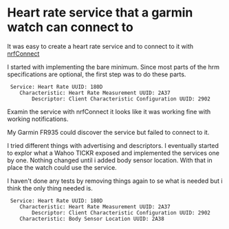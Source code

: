 # Heart rate service that a garmin watch can connect to

It was easy to create a heart rate service and to connect to it with [nrfConnect](https://apps.apple.com/se/app/nrf-connect/id1054362403)

I started with implementing the bare minimum. 
Since most parts of the hrm specifications are optional, the first step was to do these parts.

```
 Service: Heart Rate UUID: 180D
    Characteristic: Heart Rate Measurement UUID: 2A37
        Descriptor: Client Characteristic Configuration UUID: 2902
```

Examin the service with nrfConnect it looks like it was working fine with working notifications.

My Garmin FR935 could discover the service but failed to connect to it.

I tried different things with advertising and descriptors.
I eventually started to explor what a Wahoo TICKR exposed and implemented the services one by one.
Nothing changed until i added body sensor location. With that in place the watch could use the service.

I haven't done any tests by removing things again to se what is needed but i think the only thing needed is.

```
 Service: Heart Rate UUID: 180D
    Characteristic: Heart Rate Measurement UUID: 2A37
        Descriptor: Client Characteristic Configuration UUID: 2902
    Characteristic: Body Sensor Location UUID: 2A38
```